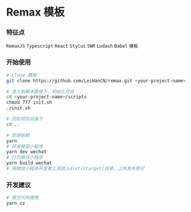 # Remax 模板

### 特征点
`RemaxJS` `Typescript` `React`  `Stylus` `SWR` `Lodash` `Babel`
`模板`

### 开始使用

```bash
# clone 模板
git clone https://github.com/LeiHanCN/remax.git <your-project-name>

# 进入到脚本路径下，初始化项目
cd <your-project-name>/scripts
chmod 777 init.sh
./init.sh

# 回到项目目录下
cd ..

# 安装依赖
yarn
# 开发微信小程序
yarn dev wechat
# 打包微信小程序
yarn build wechat
# 用微信小程序开发者工具进入dist/[target]目录，上传发布即可
```

### 开发建议

```bash
# 提交代码使用
yarn cz
```